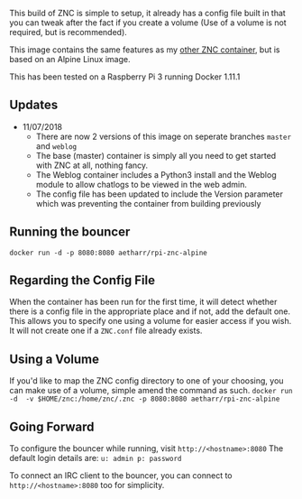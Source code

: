 This build of ZNC is simple to setup, it already has a config file built in that you can tweak after the fact if you create a volume (Use of a volume is not required, but is recommended).

This image contains the same features as my [other ZNC container](https://github.com/aetharr/rpi-znc), but is based on an Alpine Linux image.

This has been tested on a Raspberry Pi 3 running Docker 1.11.1

## Updates
* 11/07/2018
  * There are now 2 versions of this image on seperate branches `master` and `weblog`
  * The base (master) container is simply all you need to get started with ZNC at all, nothing fancy.
  * The Weblog container includes a Python3 install and the Weblog module to allow chatlogs to be viewed in the web admin.
  * The config file has been updated to include the Version parameter which was preventing the container from building previously

## Running the bouncer
`docker run -d -p 8080:8080 aetharr/rpi-znc-alpine`

## Regarding the Config File
When the container has been run for the first time, it will detect whether there is a config file in the appropriate place and if not, add the default one.
This allows you to specify one using a volume for easier access if you wish. It will not create one if a `ZNC.conf` file already exists.

## Using a Volume
If you'd like to map the ZNC config directory to one of your choosing, you can make use of a volume, simple amend the command as such.
`docker run -d  -v $HOME/znc:/home/znc/.znc -p 8080:8080 aetharr/rpi-znc-alpine`

## Going Forward
To configure the bouncer while running, visit `http://<hostname>:8080`
The default login details are:
`u: admin p: password`

To connect an IRC client to the bouncer, you can connect to `http://<hostname>:8080` too for simplicity.
